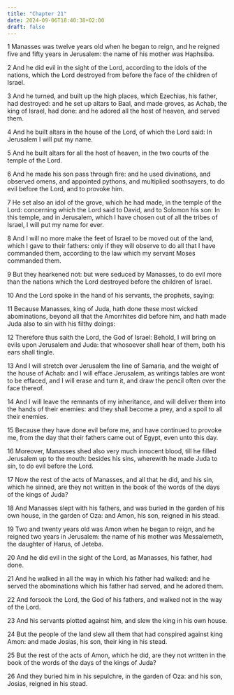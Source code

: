 ```yaml
---
title: "Chapter 21"
date: 2024-09-06T18:40:38+02:00
draft: false
---
```




1 Manasses was twelve years old when he began to reign, and he reigned five and fifty years in Jerusalem: the name of his mother was Haphsiba.

2 And he did evil in the sight of the Lord, according to the idols of the nations, which the Lord destroyed from before the face of the children of Israel.

3 And he turned, and built up the high places, which Ezechias, his father, had destroyed: and he set up altars to Baal, and made groves, as Achab, the king of Israel, had done: and he adored all the host of heaven, and served them.

4 And he built altars in the house of the Lord, of which the Lord said: In Jerusalem I will put my name.

5 And he built altars for all the host of heaven, in the two courts of the temple of the Lord.

6 And he made his son pass through fire: and he used divinations, and observed omens, and appointed pythons, and multiplied soothsayers, to do evil before the Lord, and to provoke him.

7 He set also an idol of the grove, which he had made, in the temple of the Lord: concerning which the Lord said to David, and to Solomon his son: In this temple, and in Jerusalem, which I have chosen out of all the tribes of Israel, I will put my name for ever.

8 And I will no more make the feet of Israel to be moved out of the land, which I gave to their fathers: only if they will observe to do all that I have commanded them, according to the law which my servant Moses commanded them.

9 But they hearkened not: but were seduced by Manasses, to do evil more than the nations which the Lord destroyed before the children of Israel.

10 And the Lord spoke in the hand of his servants, the prophets, saying:

11 Because Manasses, king of Juda, hath done these most wicked abominations, beyond all that the Amorrhites did before him, and hath made Juda also to sin with his filthy doings:

12 Therefore thus saith the Lord, the God of Israel: Behold, I will bring on evils upon Jerusalem and Juda: that whosoever shall hear of them, both his ears shall tingle.

13 And I will stretch over Jerusalem the line of Samaria, and the weight of the house of Achab: and I will efface Jerusalem, as writings tables are wont to be effaced, and I will erase and turn it, and draw the pencil often over the face thereof.

14 And I will leave the remnants of my inheritance, and will deliver them into the hands of their enemies: and they shall become a prey, and a spoil to all their enemies.

15 Because they have done evil before me, and have continued to provoke me, from the day that their fathers came out of Egypt, even unto this day.

16 Moreover, Manasses shed also very much innocent blood, till he filled Jerusalem up to the mouth: besides his sins, wherewith he made Juda to sin, to do evil before the Lord.

17 Now the rest of the acts of Manasses, and all that he did, and his sin, which he sinned, are they not written in the book of the words of the days of the kings of Juda?

18 And Manasses slept with his fathers, and was buried in the garden of his own house, in the garden of Oza: and Amon, his son, reigned in his stead.

19 Two and twenty years old was Amon when he began to reign, and he reigned two years in Jerusalem: the name of his mother was Messalemeth, the daughter of Harus, of Jeteba.

20 And he did evil in the sight of the Lord, as Manasses, his father, had done.

21 And he walked in all the way in which his father had walked: and he served the abominations which his father had served, and he adored them.

22 And forsook the Lord, the God of his fathers, and walked not in the way of the Lord.

23 And his servants plotted against him, and slew the king in his own house.

24 But the people of the land slew all them that had conspired against king Amon: and made Josias, his son, their king in his stead.

25 But the rest of the acts of Amon, which he did, are they not written in the book of the words of the days of the kings of Juda?

26 And they buried him in his sepulchre, in the garden of Oza: and his son, Josias, reigned in his stead.

